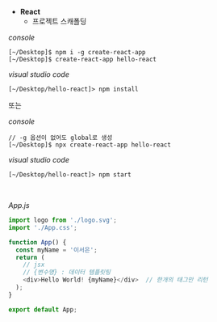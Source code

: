 - **React**
    - 프로젝트 스캐폴딩<br>

*console*
```
[~/Desktop]$ npm i -g create-react-app
[~/Desktop]$ create-react-app hello-react
```

*visual studio code*
```
[~/Desktop/hello-react]> npm install
```

또는

*console*
```
// -g 옵션이 없어도 global로 생성
[~/Desktop]$ npx create-react-app hello-react
```

*visual studio code*
```
[~/Desktop/hello-react]> npm start
```

<br>

*App.js*
```javascript
import logo from './logo.svg';
import './App.css';

function App() {
  const myName = '이서은';
  return (
    // jsx
    // {변수명} : 데이터 템플릿팅
    <div>Hello World! {myName}</div>  // 한개의 태그만 리턴
  );
}

export default App;
```
